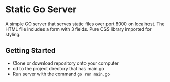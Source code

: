 # Static Go Server
A simple GO server that serves static files over port 8000 on localhost. The HTML file includes a form with 3 fields. Pure CSS library imported for styling. 

## Getting Started
- Clone or download repository onto your computer
- cd to the project directory that has main.go
- Run server with the command `go run main.go`


